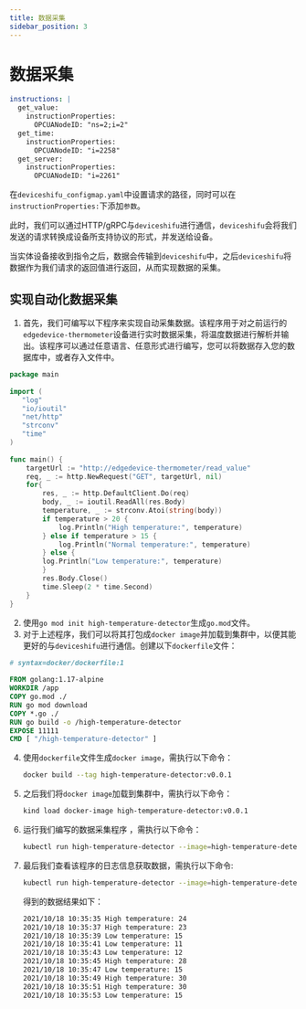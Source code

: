 ```yaml
---
title: 数据采集
sidebar_position: 3
---
```


# 数据采集

```yaml
instructions: |  
  get_value:  
    instructionProperties:  
      OPCUANodeID: "ns=2;i=2"  
  get_time:  
    instructionProperties:  
      OPCUANodeID: "i=2258"  
  get_server:  
    instructionProperties:  
      OPCUANodeID: "i=2261"
```
在`deviceshifu_configmap.yaml`中设置请求的路径，同时可以在`instructionProperties:`下添加`参数`。

此时，我们可以通过HTTP/gRPC与`deviceshifu`进行通信，`deviceshifu`会将我们发送的请求转换成设备所支持协议的形式，并发送给设备。

当实体设备接收到指令之后，数据会传输到`deviceshifu`中，之后`deviceshifu`将数据作为我们请求的返回值进行返回，从而实现数据的采集。

## 实现自动化数据采集
1. 首先，我们可编写以下程序来实现自动采集数据。该程序用于对之前运行的`edgedevice-thermometer`设备进行实时数据采集，将温度数据进行解析并输出。该程序可以通过任意语言、任意形式进行编写，您可以将数据存入您的数据库中，或者存入文件中。

```go
package main  
  
import (  
   "log"   
   "io/ioutil"   
   "net/http"   
   "strconv"   
   "time"
)  
  
func main() {  
	targetUrl := "http://edgedevice-thermometer/read_value"
	req, _ := http.NewRequest("GET", targetUrl, nil)
	for{
		res, _ := http.DefaultClient.Do(req)
		body, _ := ioutil.ReadAll(res.Body)
		temperature, _ := strconv.Atoi(string(body))     
		if temperature > 20 {
			log.Println("High temperature:", temperature)
		} else if temperature > 15 {
			log.Println("Normal temperature:", temperature)
		} else {
		log.Println("Low temperature:", temperature)
		}
		res.Body.Close()
		time.Sleep(2 * time.Second)
	}
}
```
2. 使用`go mod init high-temperature-detector`生成`go.mod`文件。
3. 对于上述程序，我们可以将其打包成`docker image`并加载到集群中，以便其能更好的与`deviceshifu`进行通信。创建以下`dockerfile`文件：

```dockerfile
# syntax=docker/dockerfile:1  
  
FROM golang:1.17-alpine  
WORKDIR /app  
COPY go.mod ./  
RUN go mod download  
COPY *.go ./  
RUN go build -o /high-temperature-detector  
EXPOSE 11111  
CMD [ "/high-temperature-detector" ]
```
4. 使用`dockerfile`文件生成`docker image`，需执行以下命令：

   ```bash
   docker build --tag high-temperature-detector:v0.0.1
   ```

5. 之后我们将`docker image`加载到集群中，需执行以下命令：

   ```bash
   kind load docker-image high-temperature-detector:v0.0.1
   ```

6. 运行我们编写的数据采集程序 ，需执行以下命令：

   ```bash
   kubectl run high-temperature-detector --image=high-temperature-detector:v0.0.1
   ```

7. 最后我们查看该程序的日志信息获取数据，需执行以下命令:

   ```bash
   kubectl run high-temperature-detector --image=high-temperature-detector:v0.0.1
   ```

   得到的数据结果如下：

   ```bash
   2021/10/18 10:35:35 High temperature: 24  
   2021/10/18 10:35:37 High temperature: 23  
   2021/10/18 10:35:39 Low temperature: 15  
   2021/10/18 10:35:41 Low temperature: 11  
   2021/10/18 10:35:43 Low temperature: 12  
   2021/10/18 10:35:45 High temperature: 28  
   2021/10/18 10:35:47 Low temperature: 15  
   2021/10/18 10:35:49 High temperature: 30  
   2021/10/18 10:35:51 High temperature: 30  
   2021/10/18 10:35:53 Low temperature: 15
   ```